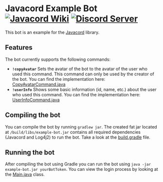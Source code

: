 # Javacord Example Bot <a href="https://javacord.org/wiki"><img src="https://shields.javacord.org/badge/Wiki-Home-red.svg?style=flat-square" alt="Javacord Wiki"></a> <a href="https://discord.gg/0qJ2jjyneLEgG7y3"><img src="https://shields.javacord.org/discord/151037561152733184.svg?colorB=%237289DA&label=Discord&style=flat-square" alt="Discord Server"></a>
This bot is an example for the [Javacord](https://github.com/Javacord/Javacord) library.

## Features

The bot currently supports the following commands:
- **`!copyAvatar`**
Sets the avatar of the bot to the avatar of the user who used this command. This command can only be used by the creator of the bot.
You can find the implementation here: [CopyAvatarCommand.java](https://github.com/Javacord/Example-Bot/blob/master/src/main/java/org/javacord/examplebot/command/CopyAvatarCommand.java)
- **`!userInfo`**
Shows some basic information (id, name, etc.) about the user who used this command. You can find the implementation here: [UserInfoCommand.java](https://github.com/Javacord/Example-Bot/blob/master/src/main/java/org/javacord/examplebot/command/UserInfoCommand.java)

## Compiling the bot

You can compile the bot by running `gradlew jar`. The created fat jar located at `/build/libs/example-bot.jar` contains all
required dependencies (Javacord and Log4j2) to run the bot.
Take a look at the [build.gradle](https://github.com/Javacord/Example-Bot/blob/master/build.gradle) file.

## Running the bot

After compiling the bot using Gradle you can run the bot using `java -jar example-bot.jar yourBotToken`. 
You can view the login process by looking at the 
[Main.java](https://github.com/Javacord/Example-Bot/blob/master/src/main/java/org/javacord/examplebot/Main.java)
class.
